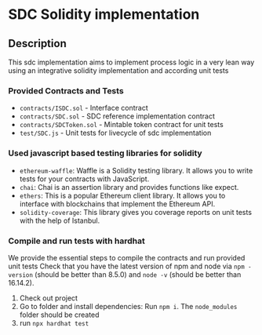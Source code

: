 # SDC Solidity implementation

## Description
This sdc implementation aims to implement process logic in a very lean way using an integrative solidity implementation and according unit tests

### Provided Contracts and Tests
- `contracts/ISDC.sol` - Interface contract
- `contracts/SDC.sol` - SDC reference implementation contract
- `contracts/SDCToken.sol` - Mintable token contract for unit tests
- `test/SDC.js` - Unit tests for livecycle of sdc implementation 

### Used javascript based testing libraries for solidity
- `ethereum-waffle`: Waffle is a Solidity testing library. It allows you to write tests for your contracts with JavaScript.
- `chai`: Chai is an assertion library and provides functions like expect.
- `ethers`: This is a popular Ethereum client library. It allows you to interface with blockchains that implement the Ethereum API.
- `solidity-coverage`: This library gives you coverage reports on unit tests with the help of Istanbul.

### Compile and run tests with hardhat
We provide the essential steps to compile the contracts and run provided unit tests
Check that you have the latest version of npm and node via `npm -version` (should be better than 8.5.0) and `node -v` (should be better than 16.14.2).

1. Check out project
2. Go to folder and install dependencies: Run `npm i`. The `node_modules` folder should be created
3. run `npx hardhat test`
